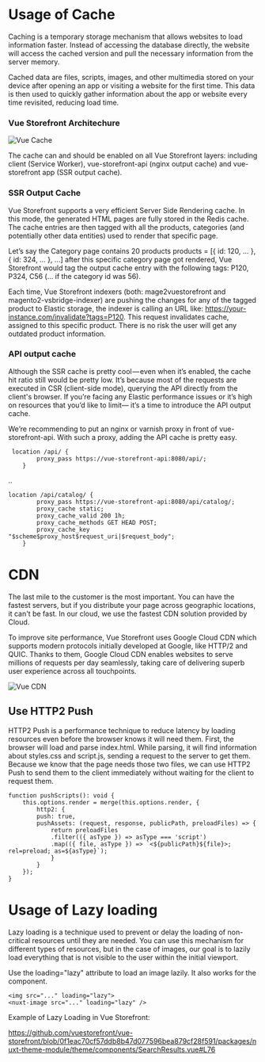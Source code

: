 
# Usage of Cache

Caching is a temporary storage mechanism that allows websites to load information faster. Instead of accessing the database directly, the website will access the cached version and pull the necessary information from the server memory.

Cached data are files, scripts, images, and other multimedia stored on your device after opening an app or visiting a website for the first time. This data is then used to quickly gather information about the app or website every time revisited, reducing load time.

### Vue Storefront Architechure

![Vue Cache](https://i.imgur.com/jK8Yvjz.png)

The cache can and should be enabled on all Vue Storefront layers: including client (Service Worker), vue-storefront-api (nginx output cache) and vue-storefront app (SSR output cache).

### SSR Output Cache

Vue Storefront supports a very efficient Server Side Rendering cache. In this mode, the generated HTML pages are fully stored in the Redis cache. The cache entries are then tagged with all the products, categories (and potentially other data entities) used to render that specific page.

Let’s say the Category page contains 20 products products = [{ id: 120, ... }, { id: 324, ... }, ...] after this specific category page got rendered, Vue Storefront would tag the output cache entry with the following tags: P120, P324, C56 (… if the category id was 56).

Each time, Vue Storefront indexers (both: mage2vuestorefront and magento2-vsbridge-indexer) are pushing the changes for any of the tagged product to Elastic storage, the indexer is calling an URL like: https://your-instance.com/invalidate?tags=P120. This request invalidates cache, assigned to this specific product. There is no risk the user will get any outdated product information.

### API output cache

Although the SSR cache is pretty cool — even when it’s enabled, the cache hit ratio still would be pretty low. It’s because most of the requests are executed in CSR (client-side mode), querying the API directly from the client's browser. If you’re facing any Elastic performance issues or it’s high on resources that you’d like to limit— it’s a time to introduce the API output cache.

We’re recommending to put an nginx or varnish proxy in front of vue-storefront-api. With such a proxy, adding the API cache is pretty easy.

     location /api/ {
            proxy_pass https://vue-storefront-api:8080/api/;
        }

..

    location /api/catalog/ {
            proxy_pass https://vue-storefront-api:8080/api/catalog/;
            proxy_cache static;
            proxy_cache_valid 200 1h;
            proxy_cache_methods GET HEAD POST;
            proxy_cache_key "$scheme$proxy_host$request_uri|$request_body";
        }


# CDN 

The last mile to the customer is the most important. You can have the fastest servers, but if you distribute your page across geographic locations, it can't be fast. In our cloud, we use the fastest CDN solution provided by Cloud.

To improve site performance, Vue Storefront uses Google Cloud CDN which supports modern protocols initially developed at Google, like HTTP/2 and QUIC. Thanks to them, Google Cloud CDN enables websites to serve millions of requests per day seamlessly, taking care of delivering superb user experience across all touchpoints.



![Vue CDN](https://i.imgur.com/dwEyTlV.png)


## Use HTTP2 Push 

HTTP2 Push is a performance technique to reduce latency by loading resources even before the browser knows it will need them.
First, the browser will load and parse index.html. While parsing, it will find information about styles.css and script.js, sending a request to the server to get them. Because we know that the page needs those two files, we can use HTTP2 Push to send them to the client immediately without waiting for the client to request them.

    function pushScripts(): void {
        this.options.render = merge(this.options.render, {
            http2: {
            push: true,
            pushAssets: (request, response, publicPath, preloadFiles) => {
                return preloadFiles
                .filter(({ asType }) => asType === 'script')
                .map(({ file, asType }) => `<${publicPath}${file}>; rel=preload; as=${asType}`);
                }
            }
        });
    }


# Usage of Lazy loading

Lazy loading is a technique used to prevent or delay the loading of non-critical resources until they are needed. You can use this mechanism for different types of resources, but in the case of images, our goal is to lazily load everything that is not visible to the user within the initial viewport.

Use the loading="lazy" attribute to load an image lazily. It also works for the <nuxt-img> component.

    <img src="..." loading="lazy">
    <nuxt-image src="..." loading="lazy" />

Example of Lazy Loading in Vue Storefront:

https://github.com/vuestorefront/vue-storefront/blob/0f1eac70cf57ddb8b47d077596bea879cf28f591/packages/nuxt-theme-module/theme/components/SearchResults.vue#L76

